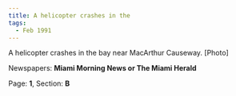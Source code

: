 ```yaml
---  
title: A helicopter crashes in the  
tags:  
  - Feb 1991  
---  
```

  
A helicopter crashes in the bay near MacArthur Causeway. [Photo]  
  
Newspapers: **Miami Morning News or The Miami Herald**  
  
Page: **1**, Section: **B** 
